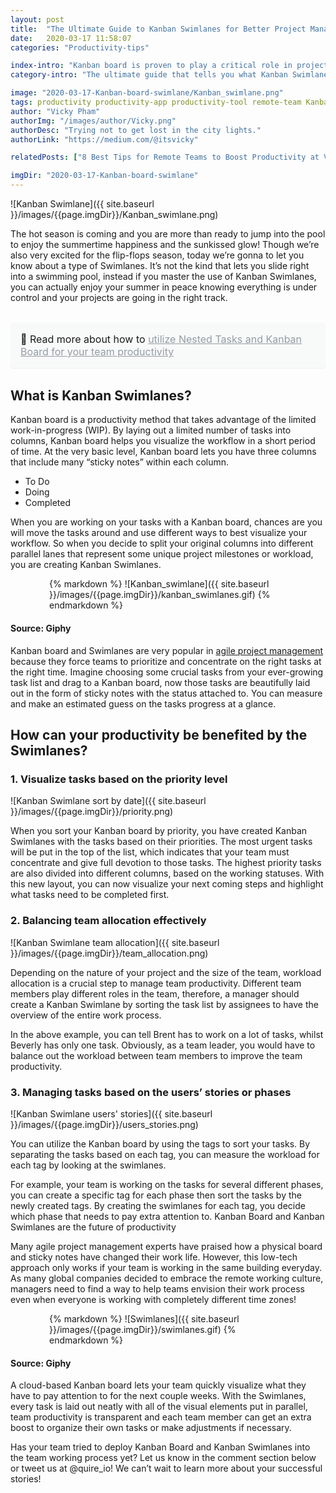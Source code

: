 ```yaml
---
layout: post
title:  "The Ultimate Guide to Kanban Swimlanes for Better Project Management"
date:   2020-03-17 11:58:07
categories: "Productivity-tips"

index-intro: "Kanban board is proven to play a critical role in project management. One of the most important practices of Kanban Board is the Swimlane. This ultimate guide will tell you what Kanban Swimlane is and how to become a Kanban expert."
category-intro: "The ultimate guide that tells you what Kanban Swimlanes is and how to become a Kanban expert."

image: "2020-03-17-Kanban-board-swimlane/Kanban_swimlane.png"
tags: productivity productivity-app productivity-tool remote-team Kanban-board Kanban-swimlane Kanban to-do-list task-management task-management-software project-management-software remote-working productivity-tips  
author: "Vicky Pham"
authorImg: "/images/author/Vicky.png"
authorDesc: "Trying not to get lost in the city lights."
authorLink: "https://medium.com/@itsvicky"

relatedPosts: ["8 Best Tips for Remote Teams to Boost Productivity at Virtual Office", "Busy vs. Productive: 5 Tips to Improve Time Management Skills for Project Managers", "To Do List and Kanban: What Project Management Did Wrong"]

imgDir: "2020-03-17-Kanban-board-swimlane"
---
```


![Kanban Swimlane]({{ site.baseurl }}/images/{{page.imgDir}}/Kanban_swimlane.png)

The hot season is coming and you are more than ready to jump into the pool to enjoy the summertime happiness and the sunkissed glow! Though we’re also very excited for the flip-flops season, today we’re gonna to let you know about a type of Swimlanes. It’s not the kind that lets you slide right into a swimming pool, instead if you master the use of Kanban Swimlanes, you can actually enjoy your summer in peace knowing everything is under control and your projects are going in the right track.

<div style="margin: 2em 0 !important; padding: 1em; font-size: 16px; background-color: #f8f9f9; border-radius: 4px; box-shadow: 0 1px 1px rgba(189, 193, 196, 0.25);">
🔖 Read more about how to <a href="https://quire.io/blog/p/Quire-Mark-III-Nested-Tasks-Meets-Board.html" style="color: #939da4;">utilize Nested Tasks and Kanban Board for your team productivity</a>
</div>

## What is Kanban Swimlanes? 

Kanban board is a productivity method that takes advantage of the limited work-in-progress (WIP).  By laying out a limited number of tasks into columns, Kanban board helps you visualize the workflow in a short period of time. At the very basic level, Kanban board lets you have three columns that include many “sticky notes” within each column.

* To Do 
* Doing
* Completed

When you are working on your tasks with a Kanban board, chances are you will move the tasks around and use different ways to best visualize your workflow. So when you decide to split your original columns into different parallel lanes that represent some unique project milestones or workload, you are creating Kanban Swimlanes.

<div style="max-width: 380px; max-height: 350px; margin: 0 auto;">
{% markdown %}
![Kanban_swimlane]({{ site.baseurl }}/images/{{page.imgDir}}/kanban_swimlanes.gif)
{% endmarkdown %}
</div>

#### Source: Giphy

Kanban board and Swimlanes are very popular in [agile project management](https://quire.io) because they force teams to prioritize and concentrate on the right tasks at the right time. Imagine choosing some crucial tasks from your ever-growing task list and drag to a Kanban board, now those tasks are beautifully laid out in the form of sticky notes with the status attached to. You can measure and make an estimated guess on the tasks progress at a glance.

## How can your productivity be benefited by the Swimlanes?

### 1. Visualize tasks based on the priority level 

![Kanban Swimlane sort by date]({{ site.baseurl }}/images/{{page.imgDir}}/priority.png)

When you sort your Kanban board by priority, you have created Kanban Swimlanes with the tasks based on their priorities. The most urgent tasks will be put in the top of the list, which indicates that your team must concentrate and give full devotion to those tasks. The highest priority tasks are also divided into different columns, based on the working statuses. With this new layout, you can now visualize your next coming steps and highlight what tasks need to be completed first.

### 2. Balancing team allocation effectively 

![Kanban Swimlane team allocation]({{ site.baseurl }}/images/{{page.imgDir}}/team_allocation.png)

Depending on the nature of your project and the size of the team, workload allocation is a crucial step to manage team productivity. Different team members play different roles in the team, therefore, a manager should create a Kanban Swimlane by sorting the task list by assignees to have the overview of the entire work process.

In the above example, you can tell Brent has to work on a lot of tasks, whilst Beverly has only one task. Obviously, as a team leader, you would have to balance out the workload between team members to improve the team productivity. 

### 3. Managing tasks based on the users’ stories or phases

![Kanban Swimlane users' stories]({{ site.baseurl }}/images/{{page.imgDir}}/users_stories.png)

You can utilize the Kanban board by using the tags to sort your tasks. By separating the tasks based on each tag, you can measure the workload for each tag by looking at the swimlanes. 

For example, your team is working on the tasks for several different phases, you can create a specific tag for each phase then sort the tasks by the newly created tags. By creating the swimlanes for each tag, you decide which phase that needs to pay extra attention to. 
Kanban Board and Kanban Swimlanes are the future of productivity

Many agile project management experts have praised how a physical board and sticky notes have changed their work life. However, this low-tech approach only works if your team is working in the same building everyday. As many global companies decided to embrace the remote working culture, managers need to find a way to help teams envision their work process even when everyone is working with completely different time zones! 

<div style="max-width: 380px; max-height: 350px; margin: 0 auto;">
{% markdown %}
![Swimlanes]({{ site.baseurl }}/images/{{page.imgDir}}/swimlanes.gif)
{% endmarkdown %}
</div>

#### Source: Giphy

A cloud-based Kanban board lets your team quickly visualize what they have to pay attention to for the next couple weeks. With the Swimlanes, every task is laid out neatly with all of the visual elements put in parallel, team productivity is transparent and each team member can get an extra boost to organize their own tasks or make adjustments if necessary. 

Has your team tried to deploy Kanban Board and Kanban Swimlanes into the team working process yet? Let us know in the comment section below or tweet us at @quire_io! We can’t wait to learn more about your successful stories!



[jekyll]:      http://jekyllrb.com
[jekyll-gh]:   https://github.com/jekyll/jekyll
[jekyll-help]: https://github.com/jekyll/jekyll-help